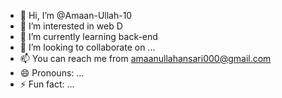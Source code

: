 - 👋 Hi, I’m @Amaan-Ullah-10
- 👀 I’m interested in web D
- 🌱 I’m currently learning back-end
- 💞️ I’m looking to collaborate on ...
- 📫 You can reach me from amaanullahansari000@gmail.com
- 😄 Pronouns: ...
- ⚡ Fun fact: ...

<!---
Amaan-Ullah-10/Amaan-Ullah-10 is a ✨ special ✨ repository because its `README.md` (this file) appears on your GitHub profile.
You can click the Preview link to take a look at your changes.
--->
